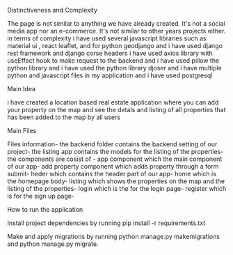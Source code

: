 Distinctiveness and Complexity


The page is not similar to anything we have already created. It's not a social media app nor an e-commerce. It's not similar to other years projects either.
in terms of complexity i have used several javascript libraries such as material ui , react leaflet,
and for python geodjango and i have used django rest framework and django corse headers i have used
axios library with useEffect hook to make request to the backend and i have used pillow the python library
and i have used the python library djoser and i have multiple python and javascript files
in my application and i have used postgresql






Main Idea

i have created a location based real estate application where you can add your property on the map
and see the detals and listing of all properties that has been added to the map by all users










Main Files

Files information-
the backend folder contains the backend setting of our project-
the listing app contains the models for the listing of the properties-
the components are cosist of -
app component which the main component of our app-
add property component which adds property through a form submit-
heder which contains the header part of our app-
home which is the homepage body-
listing which shows the properties on the map and the listing of the properties-
login which is the for the login page-
register which is for the sign up page-





How to run the application

Install project dependencies by running pip install -r requirements.txt

Make and apply migrations by running python manage.py makemigrations and python manage.py migrate.
